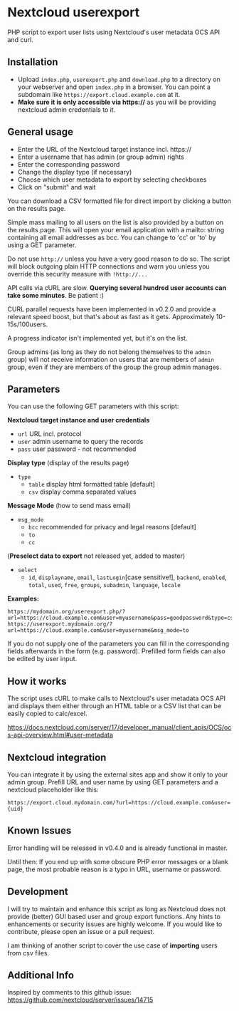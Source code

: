 # Nextcloud userexport
PHP script to export user lists using Nextcloud's user metadata OCS API and curl.

## Installation
- Upload `index.php`, `userexport.php` and `download.php` to a directory on your webserver and open `index.php` in a browser. You can point a subdomain like `https://export.cloud.example.com` at it.
- **Make sure it is only accessible via https://** as you will be providing nextcloud admin credentials to it.

## General usage
- Enter the URL of the Nextcloud target instance incl. https://
- Enter a username that has admin (or group admin) rights
- Enter the corresponding password
- Change the display type (if necessary)
- Choose which user metadata to export by selecting checkboxes
- Click on "submit" and wait

You can download a CSV formatted file for direct import by clicking a button on the results page.

Simple mass mailing to all users on the list is also provided by a button on the results page.
This will open your email application with a mailto: string containing all email addresses as bcc. You can change to 'cc' or 'to' by using a GET parameter.

Do not use `http://` unless you have a very good reason to do so.
The script will block outgoing plain HTTP connections and warn you unless you override this security measure with `!http://...`

API calls via cURL are slow. **Querying several hundred user accounts can take some minutes**. Be patient :)

CURL parallel requests have been implemented in v0.2.0 and provide a relevant speed boost, but that's about as fast as it gets.
Approximately 10-15s/100users.

A progress indicator isn't implemented yet, but it's on the list.

Group admins (as long as they do not belong themselves to the `admin` group) will not receive information on users that are members of `admin` group, even if they are members of the group the group admin manages.

## Parameters
You can use the following GET parameters with this script:

**Nextcloud target instance and user credentials**
- `url`     URL incl. protocol
- `user`    admin username to query the records
- `pass`    user password - not recommended

**Display type** (display of the results page)
- `type`
  - `table` display html formatted table [default]
  - `csv`   display comma separated values

**Message Mode** (how to send mass email)
- `msg_mode`
  - `bcc`   recommended for privacy and legal reasons [default]
  - `to`  
  - `cc`

(**Preselect data to export** not released yet, added to master)
- `select`
  - `id`, `displayname`, `email`, `lastLogin`[case sensitive!], `backend`, `enabled`, `total`, `used`, `free`, `groups`, `subadmin`, `language`, `locale`

**Examples:**
```
https://mydomain.org/userexport.php/?url=https://cloud.example.com&user=myusername&pass=goodpassword&type=csv
https://userexport.mydomain.org/?url=https://cloud.example.com&user=myusername&msg_mode=to
```

If you do not supply one of the parameters you can fill in the corresponding fields afterwards in the form (e.g. password).
Prefilled form fields can also be edited by user input.

## How it works
The script uses cURL to make calls to Nextcloud's user metadata OCS API and displays them either through an HTML table or a CSV list that can be easily copied to calc/excel.

https://docs.nextcloud.com/server/17/developer_manual/client_apis/OCS/ocs-api-overview.html#user-metadata

## Nextcloud integration
You can integrate it by using the external sites app and show it only to your admin group.
Prefill URL and user name by using GET parameters and a nextcloud placeholder like this:

`https://export.cloud.mydomain.com/?url=https://cloud.example.com&user={uid}`

## Known Issues
Error handling will be released in v0.4.0 and is already functional in master.

Until then: If you end up with some obscure PHP error messages or a blank page, the most probable reason is a typo in URL, username or password.

## Development
I will try to maintain and enhance this script as long as Nextcloud does not provide (better) GUI based user and group export functions.
Any hints to enhancements or security issues are highly welcome.
If you would like to contribute, please open an issue or a pull request.

I am thinking of another script to cover the use case of **importing** users from csv files.

## Additional Info
Inspired by comments to this github issue:
https://github.com/nextcloud/server/issues/14715
